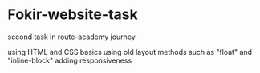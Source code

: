 # Fokir-website-task

second task in route-academy journey

using HTML and CSS basics
using old layout methods such as "float" and "inline-block"
adding responsiveness 
